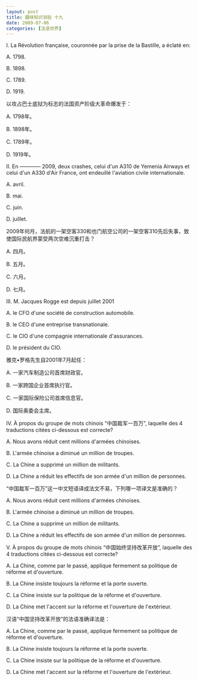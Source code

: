 ```yaml
---
layout: post
title: 趣味知识测验 十九
date: 2009-07-06
categories: [法语世界]  
---
```


I. La Révolution française, couronnée par la prise de la Bastille, a éclaté en:

A. 1798.

B. 1898.

C. 1789.

D. 1919.

以攻占巴士底狱为标志的法国资产阶级大革命爆发于：

A. 1798年。

B. 1898年。

C. 1789年。

D. 1919年。



II. En ———— 2009, deux crashes, celui d'un A310 de Yemenia Airways et celui d'un A330 d'Air France, ont endeuillé l'aviation civile internationale.

A. avril.

B. mai.

C. juin.

D. juillet.

2009年何月，法航的一架空客330和也门航空公司的一架空客310先后失事，致使国际民航界蒙受两次空难沉重打击？

A. 四月。

B. 五月。

C. 六月。

D. 七月。

III. M. Jacques Rogge est depuis juillet 2001

A. le CFO d'une société de construction automobile.

B. le CEO d'une entreprise transnationale.

C. le CIO d'une compagnie internationale d'assurances.

D. le président du CIO.

雅克•罗格先生自2001年7月起任：

A. 一家汽车制造公司首席财政官。

B. 一家跨国企业首席执行官。

C. 一家国际保险公司首席信息官。

D. 国际奥委会主席。

IV. À propos du groupe de mots chinois “中国裁军一百万”, laquelle des 4 traductions citées ci-dessous est correcte?

A. Nous avons réduit cent millions d'armées chinoises.

B. L'armée chinoise a diminué un million de troupes.

C. La Chine a supprimé un million de militants.

D. La Chine a réduit les effectifs de son armée d'un million de personnes.

“中国裁军一百万”这一中文短语译成法文不易，下列哪一项译文是准确的？



A. Nous avons réduit cent millions d'armées chinoises.

B. L'armée chinoise a diminué un million de troupes.

C. La Chine a supprimé un million de militants.

D. La Chine a réduit les effectifs de son armée d'un million de personnes.

V. À propos du groupe de mots chinois “中国始终坚持改革开放”, laquelle des 4 traductions citées ci-dessous est correcte?

A. La Chine, comme par le passé, applique fermement sa politique de réforme et d'ouverture.

B. La Chine insiste toujours la réforme et la porte ouverte.

C. La Chine insiste sur la politique de la réforme et d'ouverture.

D. La Chine met l'accent sur la réforme et l'ouverture de l'extérieur.

汉语“中国坚持改革开放”的法语准确译法是：

A. La Chine, comme par le passé, applique fermement sa politique de réforme et d'ouverture.

B. La Chine insiste toujours la réforme et la porte ouverte.

C. La Chine insiste sur la politique de la réforme et d'ouverture.

D. La Chine met l'accent sur la réforme et l'ouverture de l'extérieur.
